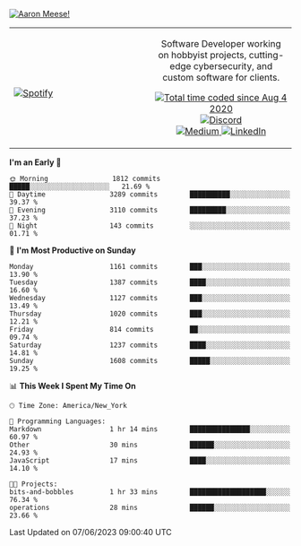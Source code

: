[![Aaron Meese!](https://user-images.githubusercontent.com/17814535/88975338-a2aabf00-d27f-11ea-963f-8a19608716b4.png)](https://github.com/ajmeese7/readme-ascii "README ASCII")

<!-- Modified from project here: https://github.com/novatorem/novatorem -->
<table width="100%">
  <tr>
  <td width="50%">

&nbsp; <br> [![Spotify](https://ajmeese7.vercel.app/api/spotify)](https://open.spotify.com/user/ajmeese)

  </td>
  <td width="50%">
    <p align="center">
    Software Developer working on hobbyist projects, cutting-edge cybersecurity, and custom software for clients.
    </p>
    <p align="center">
      <a href="https://wakatime.com/@f726891d-3b02-46cd-9b60-e8c59f9e2b14">
        <img src="https://wakatime.com/badge/user/f726891d-3b02-46cd-9b60-e8c59f9e2b14.svg" alt="Total time coded since Aug 4 2020" title="WakaTime" />
      </a>
      <a href="http://link.aaronmeese.com/discord">
        <img src="https://img.shields.io/badge/discord-ajmeese7%234835-369?style=flat-square&logo=discord&logoColor=white&color=purple" alt="Discord" title="Discord">
      </a>
      <br />
      <a href="https://link.aaronmeese.com/medium">
        <img src="https://img.shields.io/badge/medium-ajmeese7-1DB954?style=flat-square&logo=medium&logoColor=white" alt="Medium" title="Medium">
      </a>
      <a href="https://link.aaronmeese.com/linkedin">
        <img src="https://img.shields.io/badge/linkedIn-aaronmeese-1DB954?style=flat-square&logo=linkedin&logoColor=white&color=blue" alt="LinkedIn" title="LinkedIn">
      </a>
    </p>
  </td>

</table>

[//]: <> (The `&nbsp;` is to have Aphelion take up more space)

<!--START_SECTION:waka-->
**I'm an Early 🐤** 

```text
🌞 Morning                1812 commits        █████░░░░░░░░░░░░░░░░░░░░   21.69 % 
🌆 Daytime                3289 commits        ██████████░░░░░░░░░░░░░░░   39.37 % 
🌃 Evening                3110 commits        █████████░░░░░░░░░░░░░░░░   37.23 % 
🌙 Night                  143 commits         ░░░░░░░░░░░░░░░░░░░░░░░░░   01.71 % 
```
📅 **I'm Most Productive on Sunday** 

```text
Monday                   1161 commits        ███░░░░░░░░░░░░░░░░░░░░░░   13.90 % 
Tuesday                  1387 commits        ████░░░░░░░░░░░░░░░░░░░░░   16.60 % 
Wednesday                1127 commits        ███░░░░░░░░░░░░░░░░░░░░░░   13.49 % 
Thursday                 1020 commits        ███░░░░░░░░░░░░░░░░░░░░░░   12.21 % 
Friday                   814 commits         ██░░░░░░░░░░░░░░░░░░░░░░░   09.74 % 
Saturday                 1237 commits        ████░░░░░░░░░░░░░░░░░░░░░   14.81 % 
Sunday                   1608 commits        █████░░░░░░░░░░░░░░░░░░░░   19.25 % 
```


📊 **This Week I Spent My Time On** 

```text
🕑︎ Time Zone: America/New_York

💬 Programming Languages: 
Markdown                 1 hr 14 mins        ███████████████░░░░░░░░░░   60.97 % 
Other                    30 mins             ██████░░░░░░░░░░░░░░░░░░░   24.93 % 
JavaScript               17 mins             ████░░░░░░░░░░░░░░░░░░░░░   14.10 % 

🐱‍💻 Projects: 
bits-and-bobbles         1 hr 33 mins        ███████████████████░░░░░░   76.34 % 
operations               28 mins             ██████░░░░░░░░░░░░░░░░░░░   23.66 % 
```


 Last Updated on 07/06/2023 09:00:40 UTC
<!--END_SECTION:waka-->
